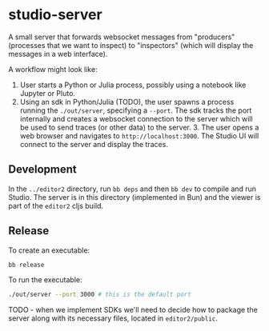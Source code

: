 # studio-server

A small server that forwards websocket messages from "producers" (processes that we want to inspect)
to "inspectors" (which will display the messages in a web interface).

A workflow might look like:

1. User starts a Python or Julia process, possibly using a notebook like Jupyter or Pluto.
2. Using an sdk in Python/Julia (TODO), the user spawns a process running the `./out/server`,
   specifying a `--port`. The sdk tracks the port internally and creates a websocket connection to the
   server which will be used to send traces (or other data) to the server. 3. The user opens a web
   browser and navigates to `http://localhost:3000`.  The Studio UI will connect to the server and
   display the traces.

## Development

In the `../editor2` directory, run `bb deps` and then `bb dev` to compile and run Studio.
The server is in this directory (implemented in Bun) and the viewer is part of the `editor2` cljs build.

## Release

To create an executable:

```bash 
bb release
```

To run the executable:

```bash 
./out/server --port 3000 # this is the default port
```

TODO - when we implement SDKs we'll need to decide how to package the server along with its
necessary files, located in `editor2/public`.